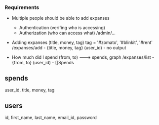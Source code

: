 ### Requirements

- Multiple people should be able to add expanses
    - Authentication (verifing who is accessing)
    - Autherization  (who can access what)         /admin/...

- Adding expanses
    (title, money, tag)     tag = '#zomato', '#blinkit', '#rent'
    /expanses/add - {title, money, tag} (user_id)
                  - no output

- How much did I spend
    (from, to) ---> spends, graph
    /expanses/list - {from, to} (user_id)
                   - []Spends


## spends
user_id, title, money, tag

## users
id, first_name, last_name, email_id, password